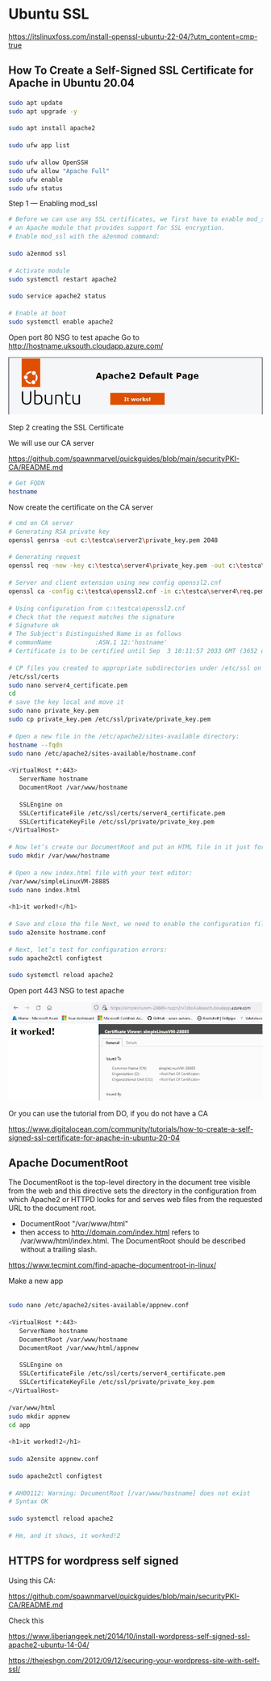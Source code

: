 # Ubuntu SSL

https://itslinuxfoss.com/install-openssl-ubuntu-22-04/?utm_content=cmp-true

## How To Create a Self-Signed SSL Certificate for Apache in Ubuntu 20.04

```bash
sudo apt update
sudo apt upgrade -y

sudo apt install apache2

sudo ufw app list

sudo ufw allow OpenSSH
sudo ufw allow "Apache Full"
sudo ufw enable
sudo ufw status

```

Step 1 — Enabling mod_ssl
```bash
# Before we can use any SSL certificates, we first have to enable mod_ssl
# an Apache module that provides support for SSL encryption.
# Enable mod_ssl with the a2enmod command:

sudo a2enmod ssl

# Activate module
sudo systemctl restart apache2

sudo service apache2 status

# Enable at boot
sudo systemctl enable apache2

```
Open port 80 NSG to test apache
Go to http://hostname.uksouth.cloudapp.azure.com/

![Apache home ](https://github.com/spawnmarvel/azure-automation/blob/main/images/apache.jpg)

Step 2 creating the SSL Certificate

We will use our CA server

https://github.com/spawnmarvel/quickguides/blob/main/securityPKI-CA/README.md

```bash
# Get FQDN
hostname

```
Now create the certificate on the CA server

```bash
# cmd on CA server
# Generating RSA private key
openssl genrsa -out c:\testca\server2\private_key.pem 2048

# Generating request
openssl req -new -key c:\testca\server4\private_key.pem -out c:\testca\server4\req.pem -outform PEM -subj /CN=hostname -nodes

# Server and client extension using new config openssl2.cnf
openssl ca -config c:\testca\openssl2.cnf -in c:\testca\server4\req.pem -out c:\testca\server4\server4_certificate.pem -notext -batch

# Using configuration from c:\testca\openssl2.cnf
# Check that the request matches the signature
# Signature ok
# The Subject's Distinguished Name is as follows
# commonName            :ASN.1 12:'hostname'
# Certificate is to be certified until Sep  3 18:11:57 2033 GMT (3652 days)

# CP files you created to appropriate subdirectories under /etc/ssl on the host that will be using the certificate
/etc/ssl/certs
sudo nano server4_certificate.pem
cd 
# save the key local and move it
sudo nano private_key.pem
sudo cp private_key.pem /etc/ssl/private/private_key.pem

# Open a new file in the /etc/apache2/sites-available directory:
hostname --fqdn
sudo nano /etc/apache2/sites-available/hostname.conf

<VirtualHost *:443>
   ServerName hostname
   DocumentRoot /var/www/hostname

   SSLEngine on
   SSLCertificateFile /etc/ssl/certs/server4_certificate.pem
   SSLCertificateKeyFile /etc/ssl/private/private_key.pem
</VirtualHost>

# Now let’s create our DocumentRoot and put an HTML file in it just for testing purposes:
sudo mkdir /var/www/hostname

# Open a new index.html file with your text editor:
/var/www/simpleLinuxVM-28885
sudo nano index.html

<h1>it worked!</h1>

# Save and close the file Next, we need to enable the configuration file with the a2ensite tool:
sudo a2ensite hostname.conf

# Next, let’s test for configuration errors:
sudo apache2ctl configtest

sudo systemctl reload apache2
```
Open port 443 NSG to test apache

![HTTPS](https://github.com/spawnmarvel/azure-automation/blob/main/images/itworked.jpg)

Or you can use the tutorial from DO, if you do not have a CA

https://www.digitalocean.com/community/tutorials/how-to-create-a-self-signed-ssl-certificate-for-apache-in-ubuntu-20-04


## Apache DocumentRoot

The DocumentRoot is the top-level directory in the document tree visible from the web and this directive sets the directory in the configuration from which Apache2 or HTTPD looks for and serves web files from the requested URL to the document root.

* DocumentRoot "/var/www/html"
* then access to http://domain.com/index.html refers to /var/www/html/index.html. The DocumentRoot should be described without a trailing slash.

https://www.tecmint.com/find-apache-documentroot-in-linux/

Make a new app

```bash

sudo nano /etc/apache2/sites-available/appnew.conf

<VirtualHost *:443>
   ServerName hostname
   DocumentRoot /var/www/hostname
   DocumentRoot /var/www/html/appnew

   SSLEngine on
   SSLCertificateFile /etc/ssl/certs/server4_certificate.pem
   SSLCertificateKeyFile /etc/ssl/private/private_key.pem   
</VirtualHost>

/var/www/html
sudo mkdir appnew
cd app

<h1>it worked!2</h1>

sudo a2ensite appnew.conf

sudo apache2ctl configtest

# AH00112: Warning: DocumentRoot [/var/www/hostname] does not exist
# Syntax OK

sudo systemctl reload apache2

# Hm, and it shows, it worked!2
```

## HTTPS for wordpress self signed

Using this CA:

https://github.com/spawnmarvel/quickguides/blob/main/securityPKI-CA/README.md


Check this

https://www.liberiangeek.net/2014/10/install-wordpress-self-signed-ssl-apache2-ubuntu-14-04/

https://thejeshgn.com/2012/09/12/securing-your-wordpress-site-with-self-ssl/


